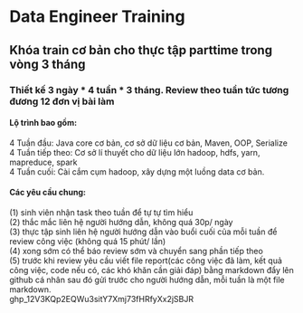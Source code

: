 # Data Engineer Training
## Khóa train cơ bản cho thực tập parttime trong vòng 3 tháng
### Thiết kế 3 ngày * 4 tuần * 3 tháng. Review theo tuần tức tương đương 12 đơn vị bài làm
#### Lộ trình bao gồm:
4 Tuần đầu: Java core cơ bản, cơ sở dữ liệu cơ bản, Maven, OOP, Serialize  
4 Tuần tiếp theo: Cơ sở lí thuyết cho dữ liệu lớn hadoop, hdfs, yarn, mapreduce, spark  
4 Tuần cuối: Cài cắm cụm hadoop, xây dựng một luồng data cơ bản.
#### Các yêu cầu chung:
(1) sinh viên nhận task theo tuần để tự tự tìm hiểu  
(2) thắc mắc liên hệ người hướng dẫn, không quá 30p/ ngày  
(3) thực tập sinh liên hệ người hướng dẫn vào buổi cuối của mỗi tuần để review công việc
(không quá 15 phút/ lần)  
(4) xong sớm có thể báo review sớm và chuyển sang phần tiếp theo  
(5) trước khi review yêu cầu viết file report(các công việc đã làm, kết quả công việc,
code nếu có, các khó khăn cần giải đáp) bằng markdown đẩy lên github cá nhân sau đó gửi
trước cho người hướng dẫn, mỗi tuần là một file markdown.  
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

